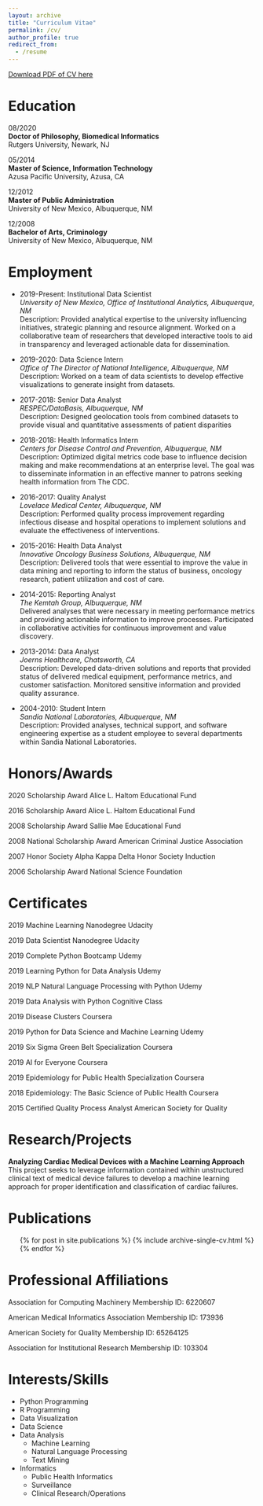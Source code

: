 ```yaml
---
layout: archive
title: "Curriculum Vitae"
permalink: /cv/
author_profile: true
redirect_from:
  - /resume
---
```



[Download PDF of CV here](https://angelabaltes.github.io/files/CV_Baltes.pdf)
 


Education
======


08/2020 <br /> 
**Doctor of Philosophy, Biomedical Informatics**   
          Rutgers University, Newark, NJ <br /> 
	  
05/2014 <br />
**Master of Science, Information Technology** <br /> 
Azusa Pacific University, Azusa, CA 	  
	  
12/2012 <br /> 
**Master of Public Administration**           
          University of New Mexico, Albuquerque, NM <br />  
	  
12/2008 <br />
**Bachelor of Arts, Criminology**              
         University of New Mexico, Albuquerque, NM  <br />  


Employment
======


* 2019-Present:	Institutional Data Scientist <br />
  *University of New Mexico, Office of Institutional Analytics, Albuquerque, NM* <br />
	Description: Provided analytical expertise to the university influencing initiatives, strategic planning and resource alignment. Worked on a collaborative team of researchers that developed interactive tools to aid in transparency and leveraged actionable data for dissemination.

* 2019-2020:	Data Science Intern		<br />
	*Office of The Director of National Intelligence, Albuquerque, NM* <br />
  Description: Worked on a team of data scientists to develop effective visualizations to generate insight from datasets. 
		
* 2017-2018:	Senior Data Analyst		<br />
	*RESPEC/DataBasis, Albuquerque, NM* <br />
	Description: Designed geolocation tools from combined datasets to provide visual and quantitative assessments of patient disparities

* 2018-2018:	Health Informatics Intern	<br />
	*Centers for Disease Control and Prevention, Albuquerque, NM* <br />
  Description: Optimized digital metrics code base to influence decision making and make recommendations at an enterprise level. The goal was to disseminate information in an effective manner to patrons seeking health information from The CDC. 
	
* 2016-2017:	Quality Analyst <br />
	*Lovelace Medical Center, Albuquerque, NM* <br />
  Description: Performed quality process improvement regarding infectious disease and hospital operations to implement solutions and evaluate the effectiveness of interventions.
	
* 2015-2016:	Health Data Analyst <br />
	*Innovative Oncology Business Solutions, Albuquerque, NM* <br />
	Description: Delivered tools that were essential to improve the value in data mining and reporting to inform the status of business, oncology research, patient utilization and cost of care.

* 2014-2015:	Reporting Analyst	<br />
*The Kemtah Group, Albuquerque, NM* <br />
	Delivered analyses that were necessary in meeting performance metrics and providing actionable information to improve processes. Participated in collaborative activities for continuous improvement and value discovery.

* 2013-2014:	Data Analyst <br />
*Joerns Healthcare, Chatsworth, CA* <br />
	Description: Developed data-driven solutions and reports that provided status of delivered medical equipment, performance metrics, and customer satisfaction. Monitored sensitive information and provided quality assurance.

* 2004-2010:	Student Intern <br />
*Sandia National Laboratories, Albuquerque, NM* <br />
	Description: Provided analyses, technical support, and software engineering expertise as a student employee to several departments within Sandia National Laboratories.		

Honors/Awards
======
2020	Scholarship Award
	Alice L. Haltom Educational Fund
	
2016 	Scholarship Award
	Alice L. Haltom Educational Fund

2008	Scholarship Award
	Sallie Mae Educational Fund

2008	National Scholarship Award
	American Criminal Justice Association

2007	Honor Society
	Alpha Kappa Delta Honor Society Induction

2006	Scholarship Award
	National Science Foundation


Certificates
======

2019	Machine Learning Nanodegree
	Udacity

2019	Data Scientist Nanodegree
	Udacity

2019	Complete Python Bootcamp
	Udemy

2019	Learning Python for Data Analysis
	Udemy

2019	NLP Natural Language Processing with Python
	Udemy

2019	Data Analysis with Python
	Cognitive Class

2019	Disease Clusters
	Coursera

2019	Python for Data Science and Machine Learning
	Udemy

2019	Six Sigma Green Belt Specialization
	Coursera

2019	AI for Everyone
	Coursera

2019	Epidemiology for Public Health Specialization
	Coursera

2018	Epidemiology: The Basic Science of Public Health
	Coursera

2015	Certified Quality Process Analyst
	American Society for Quality


Research/Projects
======
**Analyzing Cardiac Medical Devices with a Machine Learning Approach** <br />
This project seeks to leverage information contained within unstructured clinical text of
medical device failures to develop a machine learning approach for proper identification and classification of cardiac failures. 

Publications
======
  <ul>{% for post in site.publications %}
    {% include archive-single-cv.html %}
  {% endfor %}</ul>
  
Professional Affiliations
======
Association for Computing Machinery
Membership ID: 6220607

American Medical Informatics Association
Membership ID: 173936

American Society for Quality
Membership ID: 65264125

Association for Institutional Research
Membership ID: 103304

Interests/Skills
======
* Python Programming
* R Programming
* Data Visualization
* Data Science
* Data Analysis
  * Machine Learning
  * Natural Language Processing
  * Text Mining
* Informatics
  * Public Health Informatics
  * Surveillance
  * Clinical Research/Operations
